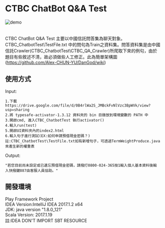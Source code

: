 # CTBC ChatBot Q&A Test
![demo](https://github.com/Alex-CHUN-YU/DanGod/blob/master/UI/demo.png)</br></br></br>
CTBC ChatBot Q&A Test 主要以中國信託問答集為聊天對象。CTBC_ChatbotTest\TestFile.txt 中的問句為Train之資料集。問答資料集是由中國信託Crawler(CTBC_ChatbotTest\CTBC_QA_Crawler)所爬取下來的例句，由於題目有些敘述不清，故必須做些人工修正。此為簡單架構圖(https://github.com/Alex-CHUN-YU/DanGod/wiki)</br>
## 使用方式
Input:</br>
```
1.下載 https://drive.google.com/file/d/0B4rlWa2S_JMBckFvNlVzc3BpWVk/view?usp=sharing
2.將 typesafe-activator-1.3.12 資料夾的 bin 目錄放到環境變數的 PATH 中
3.開啟cmd, 進入CTBC_ChatbotTest 執行activator()
4.輸入run(test)
5.開啟UI資料夾內的index2.html
6.輸入句子進行測試(EX:如何申請預借現金密碼？)
註:CTBC_ChatbotTest\TestFile.txt如有新增句子，可透過TermWeightProduce.java來產生新的權重表
```
Output:</br>
```
"若您目前尚未設定或已遺忘預借現金密碼，請撥打0800-024-365按1輸入個人基本資料後輸入快撥鍵887由客服人員協助。"
```

## 開發環境
Play Framework Project</br>
IDEA Version:IntelliJ IDEA 2017.1.2 x64</br>
JDK: java version "1.8.0_121"</br>
Scala Version: 2017.1.19</br>
註:IDEA DON'T IMPORT SBT RESOURCE
